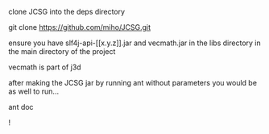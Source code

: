 
clone JCSG into the deps directory

git clone https://github.com/miho/JCSG.git


ensure you have slf4j-api-[[x.y.z]].jar and vecmath.jar
in the libs directory in the main directory of the project

vecmath is part of j3d

after making the JCSG jar by running ant without parameters
you would be as well to run...

ant doc

!
